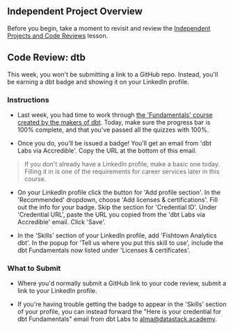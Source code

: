 ## Independent Project Overview
Before you begin, take a moment to revisit and review the [Independent Projects and Code Reviews](https://www.learnhowtoprogram.com/introduction-to-programming/getting-started-at-epicodus/independent-projects-and-code-reviews) lesson.

## Code Review: dtb

This week, you won't be submitting a link to a GitHub repo. Instead, you'll be earning a dbt badge and showing it on your LinkedIn profile.

### Instructions
- Last week, you had time to work through [the 'Fundamentals' course created by the makers of dbt](https://courses.getdbt.com/courses/take/fundamentals). Today, make sure the progress bar is 100% complete, and that you've passed all the quizzes with 100%.

- Once you do, you'll be issued a badge! You'll get an email from 'dbt Labs via Accredible'. Copy the URL at the bottom of this email.

> If you don't already have a LinkedIn profile, make a basic one today. Filling it in is one of the requirements for career services later in this course.

- On your LinkedIn profile click the button for 'Add profile section'. In the 'Recommended' dropdown, choose 'Add licenses & certifications'. Fill out the info for your badge. Skip the section for 'Credential ID'. Under 'Credential URL', paste the URL you copied from the 'dbt Labs via Accredible' email. Click 'Save'.

- In the 'Skills' section of your LinkedIn profile, add 'Fishtown Analytics dbt'. In the popup for 'Tell us where you put this skill to use', include the dbt Fundamentals now listed under 'Licenses & certificates'.

### What to Submit
- Where you'd normally submit a GitHub link to your code review, submit a link to your LinkedIn profile.

- If you're having trouble getting the badge to appear in the 'Skills' section of your profile, you can instead forward the  "Here is your credential for dbt Fundamentals" email from dbt Labs to alma@datastack.academy.
